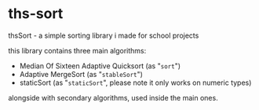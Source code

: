 # ths-sort
thsSort - a simple sorting library i made for school projects

this library contains three main algorithms:
  - Median Of Sixteen Adaptive Quicksort (as "`sort`")
  - Adaptive MergeSort (as "`stableSort`")
  - staticSort (as "`staticSort`", please note it only works on numeric types)

alongside with secondary algorithms, used inside the main ones.
